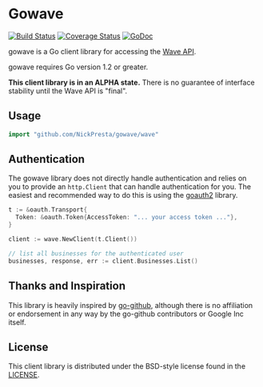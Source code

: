 # Gowave

[![Build Status](https://travis-ci.org/nickpresta/gowave.png?branch=master)](https://travis-ci.org/nickpresta/gowave)
[![Coverage Status](https://coveralls.io/repos/nickpresta/gowave/badge.png?branch=master)](https://coveralls.io/r/nickpresta/gowave?branch=master)
[![GoDoc](https://godoc.org/github.com/nickpresta/gowave/wave?status.png)](https://godoc.org/github.com/nickpresta/gowave/wave)

gowave is a Go client library for accessing the [Wave API](https://developer.waveapps.com).

gowave requires Go version 1.2 or greater.

**This client library is in an ALPHA state.** There is no guarantee of interface stability until the Wave API is "final".

## Usage

```go
import "github.com/NickPresta/gowave/wave"
```

## Authentication

The gowave library does not directly handle authentication and relies on you to provide an `http.Client` that can handle authentication for you.
The easiest and recommended way to do this is using the [goauth2](https://code.google.com/p/goauth2/) library.

```go
t := &oauth.Transport{
  Token: &oauth.Token{AccessToken: "... your access token ..."},
}

client := wave.NewClient(t.Client())

// list all businesses for the authenticated user
businesses, response, err := client.Businesses.List()
```

## Thanks and Inspiration

This library is heavily inspired by [go-github](https://github.com/google/go-github), although there is no affiliation
or endorsement in any way by the go-github contributors or Google Inc itself.

## License

This client library is distributed under the BSD-style license found in the [LICENSE](./LICENSE).
